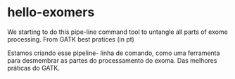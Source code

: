 # hello-exomers
We starting to do this pipe-line command tool to untangle all parts of exome processing.
From GATK best pratices (in pt)

Estamos criando esse pipeline- linha de comando, como uma ferramenta para desmembrar as partes do processamento do exoma.
Das melhores práticas do GATK.
